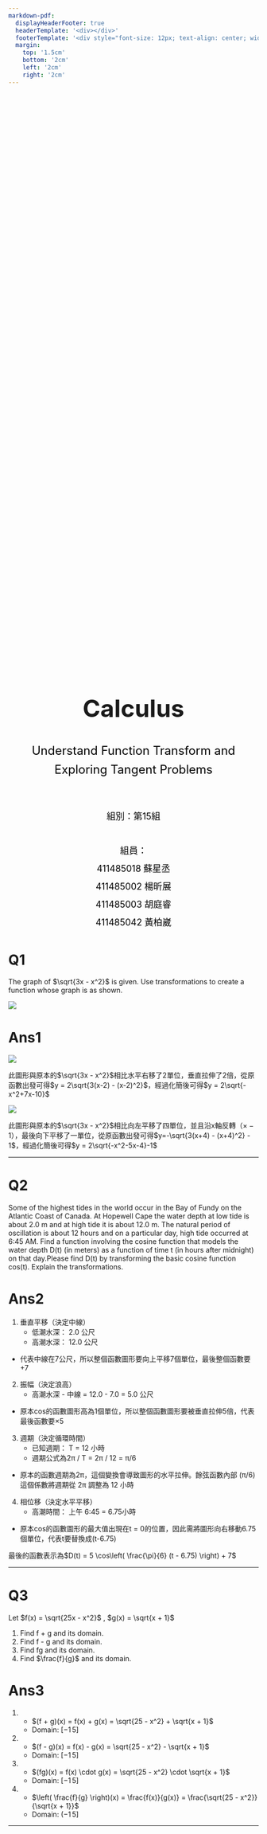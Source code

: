 ```yaml
---
markdown-pdf:
  displayHeaderFooter: true
  headerTemplate: '<div></div>'
  footerTemplate: '<div style="font-size: 12px; text-align: center; width: 100%; margin-top: 10px;"><span class="pageNumber"></span> / <span class="totalPages"></span></div>'
  margin:
    top: '1.5cm'
    bottom: '2cm'
    left: '2cm'
    right: '2cm'
---
```

<!DOCTYPE html>
<html>
<head>
<meta charset="UTF-8">
<link rel="stylesheet" href="https://cdn.jsdelivr.net/npm/katex@0.16.9/dist/katex.min.css">
<script defer src="https://cdn.jsdelivr.net/npm/katex@0.16.9/dist/katex.min.js"></script>
<script defer src="https://cdn.jsdelivr.net/npm/katex@0.16.9/dist/contrib/auto-render.min.js"></script>
<script>
document.addEventListener("DOMContentLoaded", function() {
  renderMathInElement(document.body, {
    delimiters: [
      {left: "$$", right: "$$", display: true},
      {left: "$", right: "$", display: false}
    ],
    throwOnError: false
  });
});
</script>
<style>
  .cover-page {
    page-break-after: always;
    text-align: center;
    padding-top: 30vh;
  }
  .cover-main-title {
    font-size: 48px;
    font-weight: bold;
    margin-bottom: 30px;
    line-height: 1.5;
  }
  .cover-subtitle {
    font-size: 24px;
    color: #000000ff;
    margin-bottom: 60px;
    line-height: 1.6;
  }
  .cover-group {
    font-size: 18px;
    color: #000000ff;
    margin-bottom: 40px;
  }
  .cover-authors {
    font-size: 18px;
    color: #000000ff;
    line-height: 2;
  }
</style>
</head>
<body>
</body>
</html>

<div class="cover-page">
  <div class="cover-main-title">
    Calculus
  </div>
  <div class="cover-subtitle">
    Understand Function Transform and Exploring Tangent Problems
  </div>
  <div class="cover-group">
    組別：第15組
  </div>
  <div class="cover-authors">
    組員：<br>
    411485018 蘇星丞<br>
    411485002 楊昕展<br>
    411485003 胡庭睿<br>
    411485042 黃柏崴
  </div>
</div>

<div style="page-break-after: always;"></div>

# Q1

 The graph of $\sqrt{3x - x^2}$ is given. Use transformations to create a function whose graph is as shown.

![](images/q1.png)



# Ans1
![](images/q1a.png)


此圖形與原本的$\sqrt{3x - x^2}$相比水平右移了2單位，垂直拉伸了2倍，從原函數出發可得$y = 2\sqrt{3(x-2) - (x-2)^2}$，經過化簡後可得$y = 2\sqrt{-x^2+7x-10}$

![](images/q1b.png)


此圖形與原本的$\sqrt{3x - x^2}$相比向左平移了四單位，並且沿x軸反轉（$\times -1$），最後向下平移了一單位，從原函數出發可得$y=-\sqrt{3(x+4) - (x+4)^2} - 1$，經過化簡後可得$y = 2\sqrt{-x^2-5x-4}-1$

---

# Q2

 Some of the highest tides in the world occur in the Bay of Fundy on the Atlantic Coast of Canada. At Hopewell Cape the water depth at low tide is about 2.0 m and at high tide it is about 12.0 m. The natural period of oscillation is about 12 hours and on a particular day, high tide occurred at 6:45 AM. Find a function involving the cosine function that models the water depth D(t) (in meters) as a function of time t (in hours after midnight) on that day.Please find D(t) by transforming the basic cosine function cos(t). Explain the transformations.


# Ans2

1. 垂直平移（決定中線）
   * 低潮水深： 2.0 公尺
    * 高潮水深： 12.0 公尺
* 代表中線在7公尺，所以整個函數圖形要向上平移7個單位，最後整個函數要$+ 7$

2. 振幅（決定浪高）
   * 高潮水深 - 中線 = 12.0 - 7.0 = 5.0 公尺
* 原本cos的函數圖形高為1個單位，所以整個函數圖形要被垂直拉伸5倍，代表最後函數要$\times 5$
3. 週期（決定循環時間）
    * 已知週期： T = 12 小時
    * 週期公式為2π / T = 2π / 12 = π/6
* 原本的函數週期為2π，這個變換會導致圖形的水平拉伸。餘弦函數內部 (π/6) 這個係數將週期從 2π 調整為 12 小時
4. 相位移（決定水平平移）
   * 高潮時間： 上午 6:45 = 6.75小時
* 原本cos的函數圖形的最大值出現在t = 0的位置，因此需將圖形向右移動6.75個單位，代表t要替換成(t-6.75)

最後的函數表示為$D(t) = 5 \cos\left( \frac{\pi}{6} (t - 6.75) \right) + 7$

---

# Q3

Let $f(x) = \sqrt{25x - x^2}$ , $g(x) = \sqrt{x + 1}$

1. Find f + g and its domain.
2. Find f - g and its domain. 
3. Find fg and its domain. 
4. Find $\frac{f}{g}$ and its domain.

# Ans3 
1. 
   * $(f + g)(x) = f(x) + g(x) = \sqrt{25 - x^2} + \sqrt{x + 1}$
   * $\text{Domain: } [-1\, 5]$

2. 
    * $(f - g)(x) = f(x) - g(x) = \sqrt{25 - x^2} - \sqrt{x + 1}$
    *  $\text{Domain: } [-1\, 5]$
3. 
   * $(fg)(x) = f(x) \cdot g(x) = \sqrt{25 - x^2} \cdot \sqrt{x + 1}$
   * $\text{Domain: } [-1\, 5]$
4. 
   * $\left( \frac{f}{g} \right)(x) = \frac{f(x)}{g(x)} = \frac{\sqrt{25 - x^2}}{\sqrt{x + 1}}$
   * $\text{Domain: } (-1\, 5]$

---

